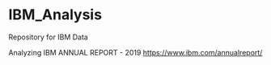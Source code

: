 # IBM_Analysis
Repository for IBM Data

Analyzing IBM ANNUAL REPORT - 2019
https://www.ibm.com/annualreport/
